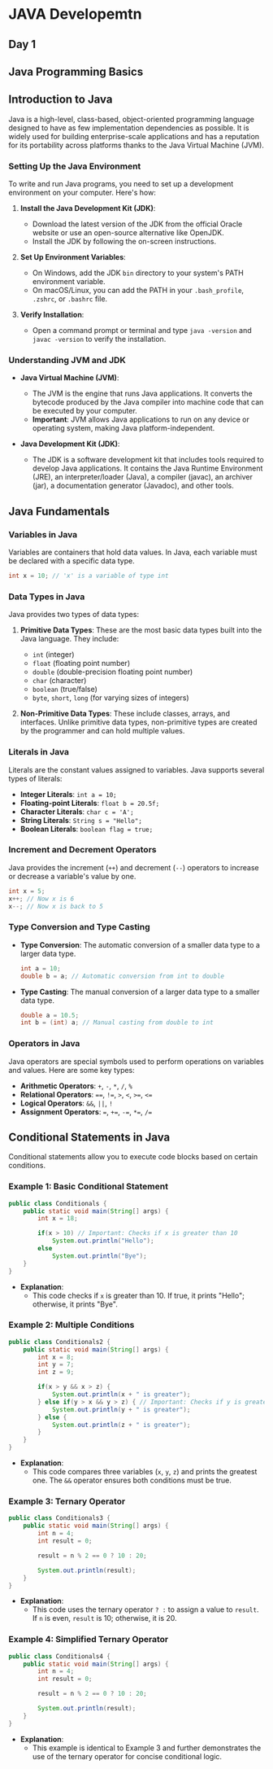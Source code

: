 # JAVA Developemtn
## Day 1
## Java Programming Basics

## Introduction to Java

Java is a high-level, class-based, object-oriented programming language designed to have as few implementation dependencies as possible. It is widely used for building enterprise-scale applications and has a reputation for its portability across platforms thanks to the Java Virtual Machine (JVM).

### Setting Up the Java Environment

To write and run Java programs, you need to set up a development environment on your computer. Here's how:

1. **Install the Java Development Kit (JDK)**: 
   - Download the latest version of the JDK from the official Oracle website or use an open-source alternative like OpenJDK.
   - Install the JDK by following the on-screen instructions.

2. **Set Up Environment Variables**:
   - On Windows, add the JDK `bin` directory to your system's PATH environment variable.
   - On macOS/Linux, you can add the PATH in your `.bash_profile`, `.zshrc`, or `.bashrc` file.

3. **Verify Installation**:
   - Open a command prompt or terminal and type `java -version` and `javac -version` to verify the installation.

### Understanding JVM and JDK

- **Java Virtual Machine (JVM)**: 
  - The JVM is the engine that runs Java applications. It converts the bytecode produced by the Java compiler into machine code that can be executed by your computer.
  - **Important**: JVM allows Java applications to run on any device or operating system, making Java platform-independent.

- **Java Development Kit (JDK)**:
  - The JDK is a software development kit that includes tools required to develop Java applications. It contains the Java Runtime Environment (JRE), an interpreter/loader (Java), a compiler (javac), an archiver (jar), a documentation generator (Javadoc), and other tools.

## Java Fundamentals

### Variables in Java

Variables are containers that hold data values. In Java, each variable must be declared with a specific data type.

```java
int x = 10; // 'x' is a variable of type int
```

### Data Types in Java

Java provides two types of data types:

1. **Primitive Data Types**: These are the most basic data types built into the Java language. They include:
   - `int` (integer)
   - `float` (floating point number)
   - `double` (double-precision floating point number)
   - `char` (character)
   - `boolean` (true/false)
   - `byte`, `short`, `long` (for varying sizes of integers)

2. **Non-Primitive Data Types**: These include classes, arrays, and interfaces. Unlike primitive data types, non-primitive types are created by the programmer and can hold multiple values.

### Literals in Java

Literals are the constant values assigned to variables. Java supports several types of literals:

- **Integer Literals**: `int a = 10;`
- **Floating-point Literals**: `float b = 20.5f;`
- **Character Literals**: `char c = 'A';`
- **String Literals**: `String s = "Hello";`
- **Boolean Literals**: `boolean flag = true;`

### Increment and Decrement Operators

Java provides the increment (`++`) and decrement (`--`) operators to increase or decrease a variable's value by one.

```java
int x = 5;
x++; // Now x is 6
x--; // Now x is back to 5
```

### Type Conversion and Type Casting

- **Type Conversion**: The automatic conversion of a smaller data type to a larger data type.
  
  ```java
  int a = 10;
  double b = a; // Automatic conversion from int to double
  ```

- **Type Casting**: The manual conversion of a larger data type to a smaller data type.
  
  ```java
  double a = 10.5;
  int b = (int) a; // Manual casting from double to int
  ```

### Operators in Java

Java operators are special symbols used to perform operations on variables and values. Here are some key types:

- **Arithmetic Operators**: `+`, `-`, `*`, `/`, `%`
- **Relational Operators**: `==`, `!=`, `>`, `<`, `>=`, `<=`
- **Logical Operators**: `&&`, `||`, `!`
- **Assignment Operators**: `=`, `+=`, `-=`, `*=`, `/=`

## Conditional Statements in Java

Conditional statements allow you to execute code blocks based on certain conditions.

### Example 1: Basic Conditional Statement

```java
public class Conditionals {
    public static void main(String[] args) {
        int x = 18;

        if(x > 10) // Important: Checks if x is greater than 10
            System.out.println("Hello");
        else
            System.out.println("Bye");
    }
}
```

- **Explanation**: 
  - This code checks if `x` is greater than 10. If true, it prints "Hello"; otherwise, it prints "Bye".

### Example 2: Multiple Conditions

```java
public class Conditionals2 {
    public static void main(String[] args) {
        int x = 8;
        int y = 7;
        int z = 9;

        if(x > y && x > z) {
            System.out.println(x + " is greater");
        } else if(y > x && y > z) { // Important: Checks if y is greater than both x and z
            System.out.println(y + " is greater");
        } else {
            System.out.println(z + " is greater");
        }
    }
}
```

- **Explanation**: 
  - This code compares three variables (`x`, `y`, `z`) and prints the greatest one. The `&&` operator ensures both conditions must be true.

### Example 3: Ternary Operator

```java
public class Conditionals3 {
    public static void main(String[] args) {
        int n = 4;
        int result = 0;

        result = n % 2 == 0 ? 10 : 20;

        System.out.println(result);
    }
}
```

- **Explanation**: 
  - This code uses the ternary operator `? :` to assign a value to `result`. If `n` is even, `result` is 10; otherwise, it is 20.

### Example 4: Simplified Ternary Operator

```java
public class Conditionals4 {
    public static void main(String[] args) {
        int n = 4;
        int result = 0;

        result = n % 2 == 0 ? 10 : 20;

        System.out.println(result);
    }
}
```

- **Explanation**: 
  - This example is identical to Example 3 and further demonstrates the use of the ternary operator for concise conditional logic.

